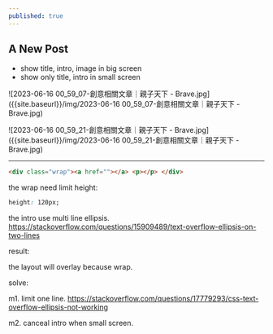 ```yaml
---
published: true
---
```

## A New Post

* show title, intro, image in big screen
* show only title, intro in small screen



![2023-06-16 00_59_07-創意相關文章｜親子天下 - Brave.jpg]({{site.baseurl}}/img/2023-06-16 00_59_07-創意相關文章｜親子天下 - Brave.jpg)

![2023-06-16 00_59_21-創意相關文章｜親子天下 - Brave.jpg]({{site.baseurl}}/img/2023-06-16 00_59_21-創意相關文章｜親子天下 - Brave.jpg)

---

```html
<div class="wrap"><a href=""></a> <p></p> </div>
```

the wrap need limit height:
```css
height: 120px;
```

the intro use multi line ellipsis.
  https://stackoverflow.com/questions/15909489/text-overflow-ellipsis-on-two-lines

result:

the layout will overlay because <a> wrap.

solve:

m1. <a> limit one line.
    https://stackoverflow.com/questions/17779293/css-text-overflow-ellipsis-not-working

m2. canceal intro when small screen.
